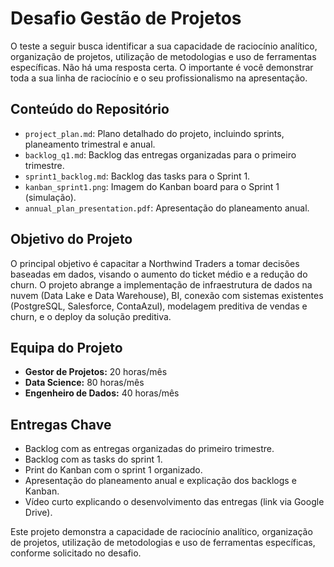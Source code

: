 # Desafio Gestão de Projetos

O teste a seguir busca identificar a sua capacidade de raciocínio analítico, organização de projetos, utilização de metodologias e uso de ferramentas específicas. Não há uma resposta certa. O importante é você demonstrar toda a sua linha de raciocínio e o seu profissionalismo na apresentação. 



## Conteúdo do Repositório

*   `project_plan.md`: Plano detalhado do projeto, incluindo sprints, planeamento trimestral e anual.
*   `backlog_q1.md`: Backlog das entregas organizadas para o primeiro trimestre.
*   `sprint1_backlog.md`: Backlog das tasks para o Sprint 1.
*   `kanban_sprint1.png`: Imagem do Kanban board para o Sprint 1 (simulação).
*   `annual_plan_presentation.pdf`: Apresentação do planeamento anual.

## Objetivo do Projeto

O principal objetivo é capacitar a Northwind Traders a tomar decisões baseadas em dados, visando o aumento do ticket médio e a redução do churn. O projeto abrange a implementação de infraestrutura de dados na nuvem (Data Lake e Data Warehouse), BI, conexão com sistemas existentes (PostgreSQL, Salesforce, ContaAzul), modelagem preditiva de vendas e churn, e o deploy da solução preditiva.

## Equipa do Projeto

*   **Gestor de Projetos:** 20 horas/mês
*   **Data Science:** 80 horas/mês
*   **Engenheiro de Dados:** 40 horas/mês

## Entregas Chave

*   Backlog com as entregas organizadas do primeiro trimestre.
*   Backlog com as tasks do sprint 1.
*   Print do Kanban com o sprint 1 organizado.
*   Apresentação do planeamento anual e explicação dos backlogs e Kanban.
*   Vídeo curto explicando o desenvolvimento das entregas (link via Google Drive).

Este projeto demonstra a capacidade de raciocínio analítico, organização de projetos, utilização de metodologias e uso de ferramentas específicas, conforme solicitado no desafio.

